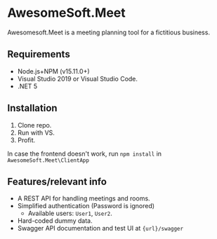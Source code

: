 # AwesomeSoft.Meet

Awesomesoft.Meet is a meeting planning tool for a fictitious business.

## Requirements
* Node.js+NPM (v15.11.0+)
* Visual Studio 2019 or Visual Studio Code.
* .NET 5

## Installation

1. Clone repo.
2. Run with VS.
3. Profit.

In case the frontend doesn't work, run `npm install` in `AwesomeSoft.Meet\ClientApp`

## Features/relevant info
* A REST API for handling meetings and rooms.
* Simplified authentication (Password is ignored)
    * Available users: `User1`, `User2`.
* Hard-coded dummy data.
* Swagger API documentation and test UI at `{url}/swagger`